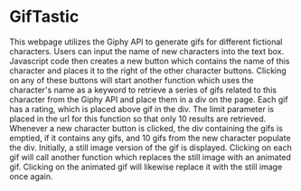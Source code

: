 # GifTastic
This webpage utilizes the Giphy API to generate gifs for different fictional characters. Users can input the name of new characters into the text box. Javascript code then creates a new button which contains the name of this character and places it to the right of the other character buttons. Clicking on any of these buttons will start another function which uses the character's name as a keyword to retrieve a series of gifs related to this character from the Giphy API and place them in a div on the page. Each gif has a rating, which is placed above gif in the div. The limit parameter is placed in the url for this function so that only 10 results are retrieved. Whenever a new character button is clicked, the div containing the gifs is emptied, if it contains any gifs, and 10 gifs from the new character populate the div. Initially, a still image version of the gif is displayed. Clicking on each gif will call another function which replaces the still image with an animated gif. Clicking on the animated gif will likewise replace it with the still image once again. 